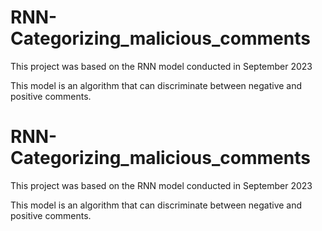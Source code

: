 # RNN-Categorizing_malicious_comments
This project was based on the RNN model conducted in September 2023

This model is an algorithm that can discriminate between negative and positive comments.

# RNN-Categorizing_malicious_comments
This project was based on the RNN model conducted in September 2023

This model is an algorithm that can discriminate between negative and positive comments.
